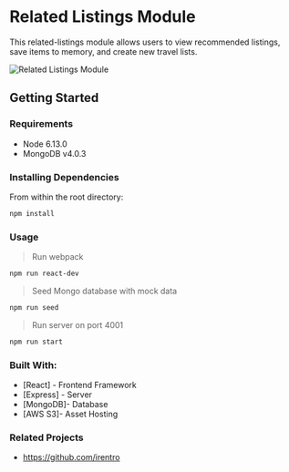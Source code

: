 # Related Listings Module
>
This related-listings module allows users to view recommended listings, save items to memory, and create new travel lists.

![Related Listings Module](https://github.com/irentro/recommendations/blob/master/relatedListingsModule.gif)

## Getting Started

### Requirements
- Node 6.13.0
- MongoDB v4.0.3 

### Installing Dependencies
From within the root directory:

```sh
npm install
```
### Usage
> Run webpack
```sh
npm run react-dev
```
> Seed Mongo database with mock data
```sh
npm run seed
```
> Run server on port 4001
```sh
npm run start
```

### Built With:
* [React] - Frontend Framework
* [Express] - Server
* [MongoDB]- Database
* [AWS S3]- Asset Hosting

### Related Projects
  - https://github.com/irentro

